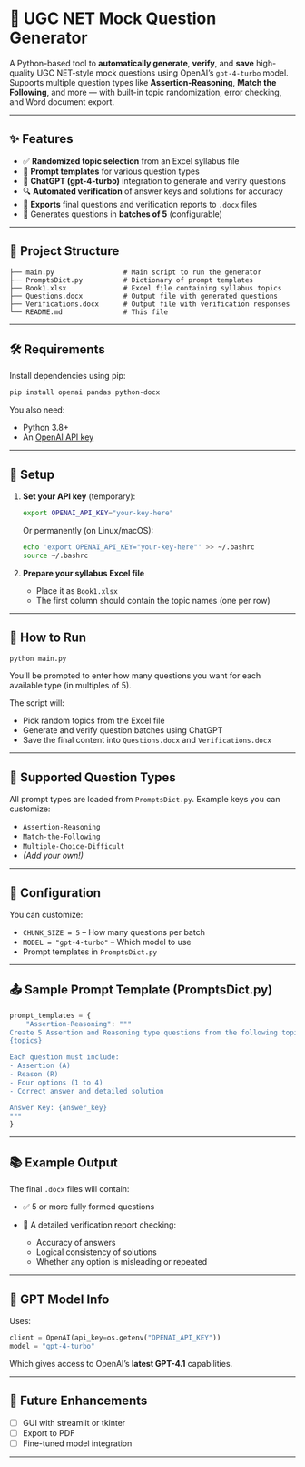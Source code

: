# 🧠 UGC NET Mock Question Generator

A Python-based tool to **automatically generate**, **verify**, and **save** high-quality UGC NET-style mock questions using OpenAI’s `gpt-4-turbo` model. Supports multiple question types like **Assertion-Reasoning**, **Match the Following**, and more — with built-in topic randomization, error checking, and Word document export.

---

## ✨ Features

* ✅ **Randomized topic selection** from an Excel syllabus file
* 🧩 **Prompt templates** for various question types
* 🤖 **ChatGPT (gpt-4-turbo)** integration to generate and verify questions
* 🔍 **Automated verification** of answer keys and solutions for accuracy
* 📄 **Exports** final questions and verification reports to `.docx` files
* 🔁 Generates questions in **batches of 5** (configurable)

---

## 📁 Project Structure

```
├── main.py                 # Main script to run the generator
├── PromptsDict.py          # Dictionary of prompt templates
├── Book1.xlsx              # Excel file containing syllabus topics
├── Questions.docx          # Output file with generated questions
├── Verifications.docx      # Output file with verification responses
└── README.md               # This file
```

---

## 🛠️ Requirements

Install dependencies using pip:

```bash
pip install openai pandas python-docx
```

You also need:

* Python 3.8+
* An [OpenAI API key](https://platform.openai.com/account/api-keys)

---

## 🔐 Setup

1. **Set your API key** (temporary):

   ```bash
   export OPENAI_API_KEY="your-key-here"
   ```

   Or permanently (on Linux/macOS):

   ```bash
   echo 'export OPENAI_API_KEY="your-key-here"' >> ~/.bashrc
   source ~/.bashrc
   ```

2. **Prepare your syllabus Excel file**

   * Place it as `Book1.xlsx`
   * The first column should contain the topic names (one per row)

---

## 🚀 How to Run

```bash
python main.py
```

You’ll be prompted to enter how many questions you want for each available type (in multiples of 5).

The script will:

* Pick random topics from the Excel file
* Generate and verify question batches using ChatGPT
* Save the final content into `Questions.docx` and `Verifications.docx`

---

## 🧩 Supported Question Types

All prompt types are loaded from `PromptsDict.py`. Example keys you can customize:

* `Assertion-Reasoning`
* `Match-the-Following`
* `Multiple-Choice-Difficult`
* *(Add your own!)*

---

## 📌 Configuration

You can customize:

* `CHUNK_SIZE = 5` – How many questions per batch
* `MODEL = "gpt-4-turbo"` – Which model to use
* Prompt templates in `PromptsDict.py`

---

## 📤 Sample Prompt Template (PromptsDict.py)

```python
prompt_templates = {
    "Assertion-Reasoning": """
Create 5 Assertion and Reasoning type questions from the following topics:
{topics}

Each question must include:
- Assertion (A)
- Reason (R)
- Four options (1 to 4)
- Correct answer and detailed solution

Answer Key: {answer_key}
"""
}
```

---

## 📚 Example Output

The final `.docx` files will contain:

* ✅ 5 or more fully formed questions
* 🧐 A detailed verification report checking:

  * Accuracy of answers
  * Logical consistency of solutions
  * Whether any option is misleading or repeated

---

## 🤖 GPT Model Info

Uses:

```python
client = OpenAI(api_key=os.getenv("OPENAI_API_KEY"))
model = "gpt-4-turbo"
```

Which gives access to OpenAI’s **latest GPT-4.1** capabilities.

---

## 🧠 Future Enhancements

* [ ] GUI with streamlit or tkinter
* [ ] Export to PDF
* [ ] Fine-tuned model integration

---
